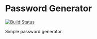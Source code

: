 # Password Generator
[![Build Status](https://travis-ci.org/czchen/gen_pass.png?branch=master)](https://travis-ci.org/czchen/gen_pass)

Simple password generator.
